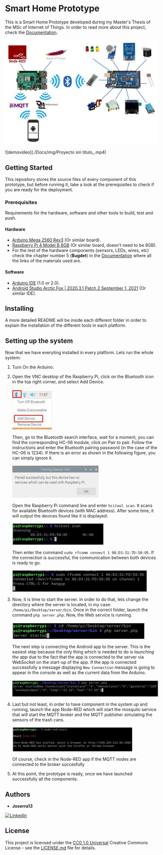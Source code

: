 # Smart Home Prototype

This is a Smart Home Prototype developed during my Master's Thesis of the MSc of Internet of Things. In order to read more about this project, check the [Documentation](Docs/).

![My Image](Docs/img/arch0.jpg)
<br><br>
![demovideo](./Docs/img/Proyecto sin título_.mp4)<br>


## Getting Started

This repository stores the source files of every component of this prototype, but before running it, take a look at the prerequisites to check if you are ready for the deployment.

### Prerequisites

Requirements for the hardware, software and other tools to build, test and push.

#### Hardware

- [Arduino Mega 2560 Rev3](https://store.arduino.cc/products/arduino-mega-2560-rev3) (Or similar board).
- [Raspberry Pi 4 Model B 8GB](https://www.kubii.es/raspberry-pi-3-2-b/2955-raspberry-pi-4-modelo-b-8gb-3272496309050.html?src=raspberrypi) (Or similar board, doesn't need to be 8GB).
- For the rest of the hardware components (sensors, LEDs, wires, etc) check the chapter number 5 (**Bugdet**) in the [Documentation](Docs/) where all the links of the materials used are.

#### Software
- [Arduino IDE](https://docs.arduino.cc/software/ide-v2) (1.0 or 2.0).
- [Android Studio Arctic Fox | 2020.3.1 Patch 2 September 1, 2021](https://developer.android.com/studio/archive) (Or similar IDE).

## Installing

A more detailed README will be inside each different folder in order to explain the installation of the different tools in each platform.

## Setting up the system

Now that we have everyting installed in every platform. Lets run the whole system:

1. Turn On the Arduino.

2. Open the VNC desktop of the Raspberry Pi, click on the Bluetooth icon in the top right corner, and select Add Device.<br><br>
![BT(1)](./Docs/img/BT1.jpg)<br>

    Then, go to the Bluetooth search interface, wait for a moment, you can find the corresponding HC-06 module, click on Pair to pair. Follow the instructions and enter the Bluetooth pairing password (in the case of the HC-06 is 1234). If there is an error as shown in the following figure, you can simply ignore it.<br><br>
    ![BT(2)](./Docs/img/BT2.jpg)<br>

    Open the Raspberry Pi command line and enter `hcitool scan`. It scans for available Bluetooth devices (with MAC address). After some time, it will output the devices found like it is displayed:<br><br>
    ![BT(3)](./Docs/img/BT3.jpg)<br>

    Then enter the command `sudo rfcomm connect 1 98:D3:31:7D:58:95`. If the connection is successful, the communication between both devices is ready to go.<br><br>
    ![BT(4)](./Docs/img/BT4.jpg)<br>

3. Now, it is time to start the server. In order to do that, lets change the directory where the server is located, in my case: `/home/pi/Desktop/server/bin`. Once in the correct folder, launch the command `php server.php`. Now, the Web service is running.<br><br>
![server1](./Docs/img/server1.jpg)<br>

    The next step is connecting the Android app to the server. This is the easiest step because the only thing which is needed to do is *launching the app* due to the fact that the app is connected to the server via WebSocket on the start-up of the app. If the app is connected successfully a message displaying `New Connection` message is going to appear in the console as well as the current data from the Arduino.<br><br>
    ![server2](./Docs/img/server2.jpg)<br>

4. Last but not least, in order to have component in the system up and running, launch the app Node-RED which will start the mosquito service that will start the MQTT broker and the MQTT publisher simulating the sensors of the trash cans.<br><br>
![node1](./Docs/img/node1.jpg)<br>

    Of course, check in the Node-RED app if the MQTT nodes are connected to the broker succesfully

5. At this point, the prototype is ready, once we have launched successfully all the components.

## Authors

  - **Joserra13**

  [![LinkedIn][linkedin-shield]][linkedin-url]

## License

This project is licensed under the [CC0 1.0 Universal](LICENSE.md)
Creative Commons License - see the [LICENSE.md](LICENSE.md) file for
details.

[linkedin-shield]: https://img.shields.io/badge/-LinkedIn-black.svg?style=for-the-badge&logo=linkedin&colorB=555
[linkedin-url]: https://www.linkedin.com/in/jos%C3%A9-ram%C3%B3n-h-572a86234/
